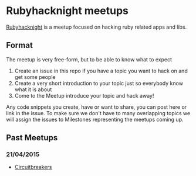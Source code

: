 # Rubyhacknight meetups

[Rubyhacknight](http://www.meetup.com/ruby-hacknight-london/) is a meetup focused on hacking ruby related apps and libs.

## Format

The meetup is very free-form, but to be able to know what to expect

1. Create an issue in this repo if you have a topic you want to hack on and get some people
2. Create a very short introduction to your topic just so everybody know what it is about
3. Come to the Meetup introduce your topic and hack away!

Any code snippets you create, have or want to share, you can post here or link in the issue. To make sure we don't have to many overlapping topics we will assign the issues to Milestones representing the meetups coming up.

## Past Meetups

### 21/04/2015
- [Circuitbreakers](https://github.com/rubyhacknight/meetups/intro-to-circuitbox-part-1)
